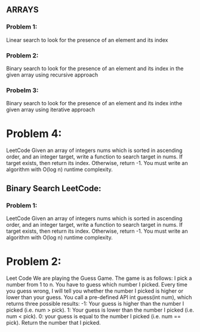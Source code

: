 ## ARRAYS

### Problem 1:
Linear search to look for the presence of an element and its index

### Problem 2:
Binary search to look for the presence of an element and its index in the given array using recursive approach

### Probelm 3:
Binary search to look for the presence of an element and its index inthe given array using iterative approach

# Problem 4: 
LeetCode Given an array of integers nums which is sorted in ascending order, 
and an integer target, write a function to search target in nums. If target exists, then return its index. Otherwise, return -1.
You must write an algorithm with O(log n) runtime complexity.

## Binary Search LeetCode:

### Problem 1:
LeetCode Given an array of integers nums which is sorted in ascending order, 
and an integer target, write a function to search target in nums. If target exists, then return its index. Otherwise, return -1.
You must write an algorithm with O(log n) runtime complexity.

# Problem 2:
 Leet Code We are playing the Guess Game. The game is as follows:
 I pick a number from 1 to n. You have to guess which number I picked.
Every time you guess wrong, I will tell you whether the number I picked is higher or lower than your guess.
You call a pre-defined API int guess(int num), which returns three possible results:
-1: Your guess is higher than the number I picked (i.e. num > pick).
1: Your guess is lower than the number I picked (i.e. num < pick).
0: your guess is equal to the number I picked (i.e. num == pick).
Return the number that I picked.